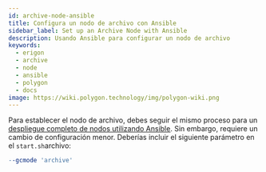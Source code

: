 ```yaml
---
id: archive-node-ansible
title: Configura un nodo de archivo con Ansible
sidebar_label: Set up an Archive Node with Ansible
description: Usando Ansible para configurar un nodo de archivo
keywords:
  - erigon
  - archive
  - node
  - ansible
  - polygon
  - docs
image: https://wiki.polygon.technology/img/polygon-wiki.png
---
```


Para establecer el nodo de archivo, debes seguir el mismo proceso para un [<ins>despliegue completo de nodos utilizando Ansible</ins>](/docs/develop/network-details/full-node-deployment). Sin embargo, requiere un cambio de configuración menor. Deberías incluir el siguiente parámetro en el `start.sh`archivo:

```makefile
--gcmode 'archive'
```
